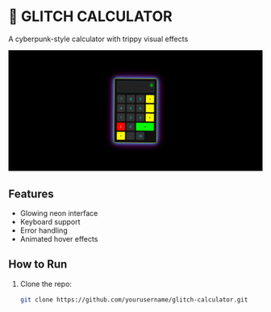 # 🔮 GLITCH CALCULATOR

A cyberpunk-style calculator with trippy visual effects

![Screenshot](assets/Screenshot.png)

## Features
- Glowing neon interface
- Keyboard support
- Error handling
- Animated hover effects

## How to Run
1. Clone the repo:
   ```bash
   git clone https://github.com/yourusername/glitch-calculator.git
